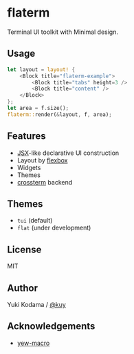 # flaterm

Terminal UI toolkit with Minimal design.

## Usage

```rust
let layout = layout! {
    <Block title="flaterm-example">
        <Block title="tabs" height=3 />
        <Block title="content" />
    </Block>
};
let area = f.size();
flaterm::render(&layout, f, area);
```

## Features

- [JSX](https://reactjs.org/docs/introducing-jsx.html)-like declarative UI construction
- Layout by [flexbox](https://developer.mozilla.org/en-US/docs/Learn/CSS/CSS_layout/Flexbox)
- Widgets
- Themes
- [crossterm](https://github.com/crossterm-rs/crossterm) backend

## Themes

- `tui` (default)
- `flat` (under development)

## License

MIT

## Author

Yuki Kodama / [@kuy](https://twitter.com/kuy)

## Acknowledgements

- [yew-macro](https://github.com/yewstack/yew/tree/master/packages/yew-macro)

